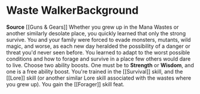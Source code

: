 ﻿---
ability:
- Strength
- Wisdom
ability_boost:
- Strength
- Wisdom
feat: '[[DATABASE/feat/Forager|Forager]]'
id: '279'
name: Waste Walker
prerequisite: null
rarity: Common
skill:
- '[[DATABASE/skill/Survival|Survival]]'
- Mana Wastes [[DATABASE/skill/Lore|Lore]] (or another similar Lore skill associated
  with the wastes where you grew up).
source: '[[DATABASE/source/Guns & Gears|Guns & Gears]]'
subcategory: general
trait: null
type: Background

---
# Waste Walker<span class="item-type">Background</span>

**Source** [[Guns & Gears]]
Whether you grew up in the Mana Wastes or another similarly desolate place, you quickly learned that only the strong survive. You and your family were forced to evade monsters, mutants, wild magic, and worse, as each new day heralded the possibility of a danger or threat you'd never seen before. You learned to adapt to the worst possible conditions and how to forage and survive in a place few others would dare to live.
Choose two ability boosts. One must be to **Strength** or **Wisdom**, and one is a free ability boost.
You're trained in the [[Survival]] skill, and the [[Lore]] skill (or another similar Lore skill associated with the wastes where you grew up). You gain the [[Forager]] skill feat.